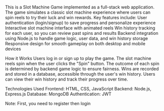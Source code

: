 This is a Slot Machine Game implemented as a full-stack web application. The game simulates a classic slot machine experience where users can spin reels to try their luck and win rewards.
Key features include:
User authentication (login/signup) to save progress and personalize experience
Interactive slot machine interface with animated reels
Win history tracking for each user, so you can review past spins and results
Backend integration using Node.js to handle game logic, user data, and win history storage
Responsive design for smooth gameplay on both desktop and mobile devices

How it Works
Users log in or sign up to play the game.
The slot machine reels spin when the user clicks the "Spin" button.
The outcome of each spin is determined by backend game logic to ensure fairness.
Wins are recorded and stored in a database, accessible through the user's win history.
Users can view their win history and track their progress over time.

Technologies Used
Frontend: HTML, CSS, JavaScript
Backend: Node.js, Express.js
Database: MongoDB
Authentication: JWT

Note: First, you need to register then login
